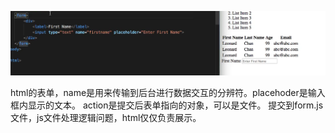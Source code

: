 ![image-20201209210333996](https://raw.githubusercontent.com/hodge-ge/imgbed/main/20201209210336.png)

html的表单，name是用来传输到后台进行数据交互的分辨符。placehoder是输入框内显示的文本。
action是提交后表单指向的对象，可以是文件。 提交到form.js文件，js文件处理逻辑问题，html仅仅负责展示。


